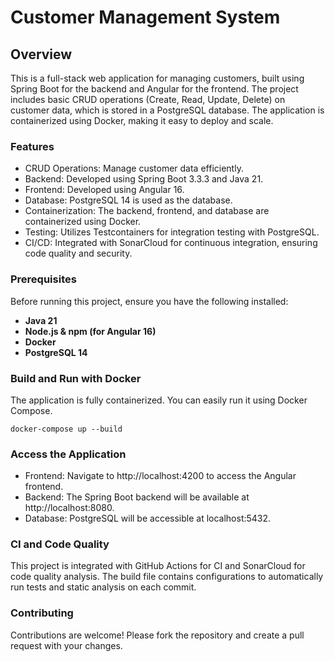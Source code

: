 # Customer Management System

## Overview
This is a full-stack web application for managing customers, built using Spring Boot for the backend and Angular for the frontend. The project includes basic CRUD operations (Create, Read, Update, Delete) on customer data, which is stored in a PostgreSQL database. The application is containerized using Docker, making it easy to deploy and scale.

### Features
- CRUD Operations: Manage customer data efficiently.
- Backend: Developed using Spring Boot 3.3.3 and Java 21.
- Frontend: Developed using Angular 16.
- Database: PostgreSQL 14 is used as the database.
- Containerization: The backend, frontend, and database are containerized using Docker.
- Testing: Utilizes Testcontainers for integration testing with PostgreSQL.
- CI/CD: Integrated with SonarCloud for continuous integration, ensuring code quality and security.

### Prerequisites
Before running this project, ensure you have the following installed:

- **Java 21**
- **Node.js & npm (for Angular 16)**
- **Docker**
- **PostgreSQL 14**

### Build and Run with Docker
The application is fully containerized. You can easily run it using Docker Compose.

```
docker-compose up --build
```

### Access the Application
- Frontend: Navigate to http://localhost:4200 to access the Angular frontend.
- Backend: The Spring Boot backend will be available at http://localhost:8080.
- Database: PostgreSQL will be accessible at localhost:5432.

### CI and Code Quality
This project is integrated with GitHub Actions for CI and SonarCloud for code quality analysis. The build file contains configurations to automatically run tests and static analysis on each commit.

### Contributing
Contributions are welcome! Please fork the repository and create a pull request with your changes.
